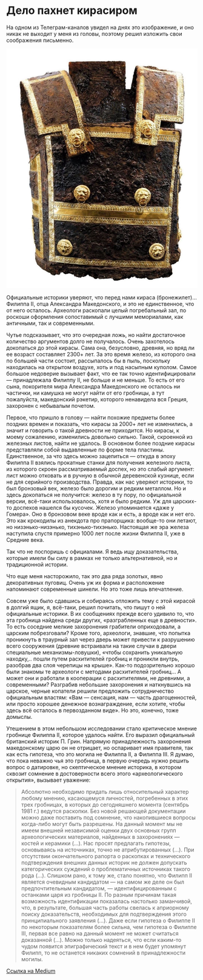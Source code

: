 # Дело пахнет кирасиром

На одном из Телеграм-каналов увидел на днях это изображение, и оно никак не выходит у меня из головы, поэтому решил изложить свои соображения письменно.

<img src="img/cirasa.jpg" alt="Предполагаемая кираса Филиппа II." />

Официальные историки уверяют, что перед нами кираса (бронежилет)… Филиппа II, отца Александра Македонского, и это не единственное, что от него осталось. Археологи раскопали целый погребальный зал, по роскоши оформления сопоставимый с лучшими мемориалами, как античными, так и современными.

Чутье подсказывает, что это очередная ложь, но найти достаточное количество аргументов долго не получалось. Очень захотелось докопаться до этой кирасы. Сама она, безусловно, древняя, но вряд ли ее возраст составляет 2300+ лет. За это время железо, из которого она по большей части состоит, рассыпалось бы в пыль, поскольку находилась на открытом воздухе, хоть и под насыпным куполом. Самое большое недоверие вызывает факт, что ее так точно идентифицировали — принадлежала Филиппу II, не больше и не меньше. То есть от его сына, покорителя мира Александра Македонского не осталось ни частички, ни камушка не могут найти от его гробницы, а тут пожалуйста, македонский рэкетир, которого ненавидела вся Греция, захоронен с небывалым почетом.

Первое, что пришло в голову — найти похожие предметы более поздних времен и показать, что кирасы за 2000+ лет не изменились, а значит и говорить о такой древности не приходится. Но кирасы, к моему сожалению, изменились довольно сильно. Такой, скроенной из железных листов, найти не удалось. В основном более поздние кирасы представляли собой выдавленные по форме тела пластины. Единственное, за что здесь можно зацепиться — откуда в эпоху Филиппа II взялись прокатные станки для получения железного листа, из которого скроен рассматриваемый доспех, но это слабый аргумент: лист можно отковать и в ручную в обычной деревенской кузнице, если не для серийного производства. Правда, как нас уверяют историки, то был бронзовый век, железо было дорогим и редким металлом. Но и здесь докопаться не получится: железо в ту пору, по официальной версии, всё-таки использовалось, хотя и было редким. Уж для царских-то доспехов нашелся бы кусочек. Железо упоминается «даже у Гомера». Оно в бронзовом веке вроде как и есть, а вроде как и нет его. Это как крокодилы из анекдота про прапорщика: вообще-то они летают, но низэнько-низэнько, тихэнько-тихэнько. Настоящая же эра железа наступила спустя примерно 1000 лет после жизни Филиппа II, уже в Средние века.

Так что не поспоришь с официалами. Я ведь ищу доказательства, которые имели бы силу в рамках не только альтернативной, но и традиционной истории.

Что еще меня насторожило, так это два ряда золотых, явно декоративных пуговиц. Очень уж их форма и расположение напоминают современные шинели. Но это тоже лишь впечатление.

Совсем уже было сдавшись и собираясь отложить тему с этой кирасой в долгий ящик, я, всё-таки, решил почитать, что пишут о ней официальные историки. В их сообщениях прежде всего удивило то, что эта гробница найдена среди других, «разграбленных еще в древности». То есть соседние мелкие захоронения грабители оприходовали, а царским побрезговали? Кроме того, археологи, знавшие, что попытка проникнуть в траурный зал через дверь может привести к разрушению всего сооружения (древние встраивали на такие случаи в двери специальные механизмы-ловушки), «чтобы сохранить уникальную находку,.. пошли путем расхитителей гробниц и проникли внутрь, разобрав два слоя черепицы на крыше». Как-то подозрительно хорошо были знакомы те археологи с методами расхитителей гробниц… А может они и работали в кооперации с расхитителями, не древними, а современными? Разграбив небольшие захоронения и наткнувшись на царское, черные копатели решили предложить сотрудничество официальным властям: «Вам — сенсация, нам — часть драгоценностей, или просто хорошее денежное вознаграждение, если хотите, чтобы здесь всё осталось в первозданном виде». Но это, конечно, тоже домыслы.

Утешением в этом небольшом исследовании стало критическое мнение гробнице Филиппа II, которое удалось найти. Его выразил официальный британский историк П. Грин. Напрямую принадлежность захоронения македонскому царю он не отрицает, но оспаривает имя правителя, так как есть гипотеза, что это могила не Филиппа II, а Филиппа III. Я думаю, что пока неважно чья это гробница, в первую очередь нужно решить вопрос о датировке, но скептическое мнение историка, в котором сквозит сомнение в достоверности всего этого «археологического открытия», вызывает уважение:

> Абсолютно необходимо придать лишь относительный характер любому мнению, касающемуся личностей, погребенных в этих трех гробницах, в которых до сегодняшнего момента (сентябрь 1981 г.) ведутся раскопки. Без новой решающей документации можно даже поставить под сомнение, что накопившиеся вопросы когда-либо могут быть разрешены. На данный момент мы не имеем внешней независимой оценки двух основных групп археологических материалов, найденных в захоронениях — костей и керамики (…). Нас просят предлагать гипотезы, основываясь на источниках, точно не атрибутированных (…). При отсутствии окончательного рапорта о раскопках и технического подтверждения внешних данных историк не должен допускать категорических суждений о проблематичных источниках такого рода (…). Слишком рано, к тому же, стало понятно, что Филипп II является очевидным кандидатом — на самом же деле он был предпочтительным кандидатом, — идентифицированным с останками царя из гробницы II. По разным причинам такая возможность идентификации показалась настолько заманчивой, что, в результате, большая часть работы свелась к априорному поиску доказательств, необходимых для подтверждения этого принципиального заявления (…). Даже если гипотеза о Филиппе II по некоторым показателям более сильна, чем гипотеза о Филиппе III, первая все равно на данный момент не может считаться доказанной (…). Можно только надеяться, что если каким-то чудом появится эпиграфический текст и в нем будет упомянут Филипп, то не останется никаких сомнений в принадлежности могилы.

[Ссылка на Medium](https://yababay.medium.com/%D0%B4%D0%B5%D0%BB%D0%BE-%D0%BF%D0%B0%D1%85%D0%BD%D0%B5%D1%82-%D0%BA%D0%B8%D1%80%D0%B0%D1%81%D0%B8%D1%80%D0%BE%D0%BC-8d661af15b14)
